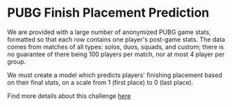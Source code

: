 # PUBG Finish Placement Prediction

We are provided with a large number of anonymized PUBG game stats, formatted so that each row contains one player's post-game stats. The data comes from matches of all types: solos, duos, squads, and custom; there is no guarantee of there being 100 players per match, nor at most 4 player per group.

We must create a model which predicts players' finishing placement based on their final stats, on a scale from 1 (first place) to 0 (last place).

Find more details about this challenge [here](https://www.kaggle.com/c/pubg-finish-placement-prediction) 
